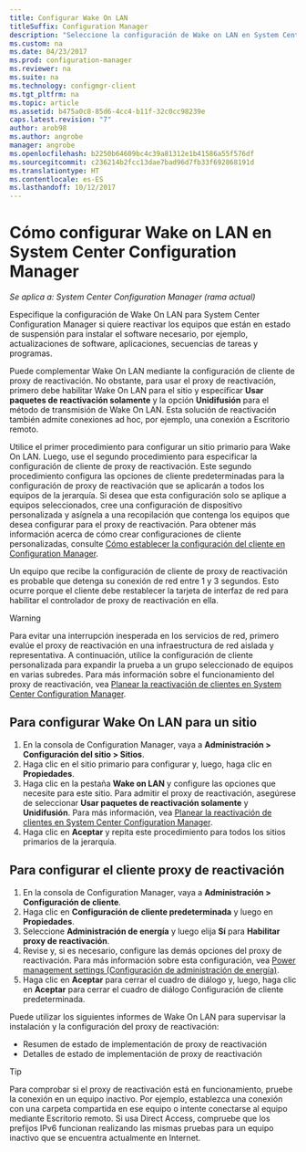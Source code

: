 ```yaml
---
title: Configurar Wake On LAN
titleSuffix: Configuration Manager
description: "Seleccione la configuración de Wake on LAN en System Center Configuration Manager."
ms.custom: na
ms.date: 04/23/2017
ms.prod: configuration-manager
ms.reviewer: na
ms.suite: na
ms.technology: configmgr-client
ms.tgt_pltfrm: na
ms.topic: article
ms.assetid: b475a0c8-85d6-4cc4-b11f-32c0cc98239e
caps.latest.revision: "7"
author: arob98
ms.author: angrobe
manager: angrobe
ms.openlocfilehash: b2250b64609bc4c39a81312e1b41586a55f576df
ms.sourcegitcommit: c236214b2fcc13dae7bad96d7fb33f692868191d
ms.translationtype: HT
ms.contentlocale: es-ES
ms.lasthandoff: 10/12/2017
---
```

# <a name="how-to-configure-wake-on-lan-in-system-center-configuration-manager"></a>Cómo configurar Wake on LAN en System Center Configuration Manager

*Se aplica a: System Center Configuration Manager (rama actual)*

Especifique la configuración de Wake On LAN para System Center Configuration Manager si quiere reactivar los equipos que están en estado de suspensión para instalar el software necesario, por ejemplo, actualizaciones de software, aplicaciones, secuencias de tareas y programas.

Puede complementar Wake On LAN mediante la configuración de cliente de proxy de reactivación. No obstante, para usar el proxy de reactivación, primero debe habilitar Wake On LAN para el sitio y especificar **Usar paquetes de reactivación solamente** y la opción **Unidifusión** para el método de transmisión de Wake On LAN. Esta solución de reactivación también admite conexiones ad hoc, por ejemplo, una conexión a Escritorio remoto.

Utilice el primer procedimiento para configurar un sitio primario para Wake On LAN. Luego, use el segundo procedimiento para especificar la configuración de cliente de proxy de reactivación. Este segundo procedimiento configura las opciones de cliente predeterminadas para la configuración de proxy de reactivación que se aplicarán a todos los equipos de la jerarquía. Si desea que esta configuración solo se aplique a equipos seleccionados, cree una configuración de dispositivo personalizada y asígnela a una recopilación que contenga los equipos que desea configurar para el proxy de reactivación. Para obtener más información acerca de cómo crear configuraciones de cliente personalizadas, consulte [Cómo establecer la configuración del cliente en Configuration Manager](../../../core/clients/deploy/configure-client-settings.md).

Un equipo que recibe la configuración de cliente de proxy de reactivación es probable que detenga su conexión de red entre 1 y 3 segundos. Esto ocurre porque el cliente debe restablecer la tarjeta de interfaz de red para habilitar el controlador de proxy de reactivación en ella.

> [!WARNING]
> Para evitar una interrupción inesperada en los servicios de red, primero evalúe el proxy de reactivación en una infraestructura de red aislada y representativa. A continuación, utilice la configuración de cliente personalizada para expandir la prueba a un grupo seleccionado de equipos en varias subredes. Para más información sobre el funcionamiento del proxy de reactivación, vea [Planear la reactivación de clientes en System Center Configuration Manager](../../../core/clients/deploy/plan/plan-wake-up-clients.md).

## <a name="to-configure-wake-on-lan-for-a-site"></a>Para configurar Wake On LAN para un sitio

1. En la consola de Configuration Manager, vaya a **Administración > Configuración del sitio > Sitios**.
2. Haga clic en el sitio primario para configurar y, luego, haga clic en **Propiedades**.
3. Haga clic en la pestaña **Wake on LAN** y configure las opciones que necesite para este sitio. Para admitir el proxy de reactivación, asegúrese de seleccionar **Usar paquetes de reactivación solamente** y **Unidifusión**. Para más información, vea [Planear la reactivación de clientes en System Center Configuration Manager](../../../core/clients/deploy/plan/plan-wake-up-clients.md).
4. Haga clic en **Aceptar** y repita este procedimiento para todos los sitios primarios de la jerarquía.

## <a name="to-configure-wake-up-proxy-client-settings"></a>Para configurar el cliente proxy de reactivación

1. En la consola de Configuration Manager, vaya a **Administración > Configuración de cliente**.
2. Haga clic en **Configuración de cliente predeterminada** y luego en **Propiedades**.
3. Seleccione **Administración de energía** y luego elija **Sí** para **Habilitar proxy de reactivación**.
4. Revise y, si es necesario, configure las demás opciones del proxy de reactivación. Para más información sobre esta configuración, vea [Power management settings (Configuración de administración de energía)](../../../core/clients/deploy/about-client-settings.md#power-management).
5. Haga clic en **Aceptar** para cerrar el cuadro de diálogo y, luego, haga clic en **Aceptar** para cerrar el cuadro de diálogo Configuración de cliente predeterminada.

Puede utilizar los siguientes informes de Wake On LAN para supervisar la instalación y la configuración del proxy de reactivación:

- Resumen de estado de implementación de proxy de reactivación
- Detalles de estado de implementación de proxy de reactivación

> [!TIP]
> Para comprobar si el proxy de reactivación está en funcionamiento, pruebe la conexión en un equipo inactivo. Por ejemplo, establezca una conexión con una carpeta compartida en ese equipo o intente conectarse al equipo mediante Escritorio remoto. Si usa Direct Access, compruebe que los prefijos IPv6 funcionan realizando las mismas pruebas para un equipo inactivo que se encuentra actualmente en Internet.
